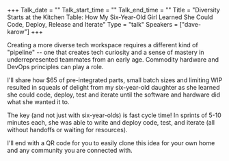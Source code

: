 +++
Talk_date = ""
Talk_start_time = ""
Talk_end_time = ""
Title = "Diversity Starts at the Kitchen Table: How My Six-Year-Old Girl Learned She Could Code, Deploy, Release and Iterate"
Type = "talk"
Speakers = ["dave-karow"]
+++

Creating a more diverse tech workspace requires a different kind of "pipeline" -- one that creates tech curiosity and a sense of mastery in underrepresented teammates from an early age.  Commodity hardware and DevOps principles can play a role.

I'll share how $65 of pre-integrated parts, small batch sizes and limiting WIP resulted in squeals of delight from my six-year-old daughter
as she learned she could code, deploy, test and iterate until the software and hardware did what she wanted it to.

The key (and not just with six-year-olds) is fast cycle time! In sprints of 5-10 minutes each, she was able to write and deploy code, test, and iterate (all without handoffs or waiting for resources).

I'll end with a QR code for you to easily clone this idea for your own home and any community you are connected with.

